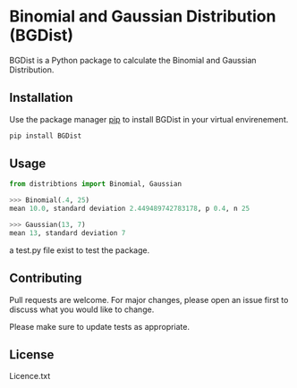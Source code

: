 # Binomial and Gaussian Distribution (BGDist)

BGDist is a Python package to calculate the Binomial and Gaussian Distribution.

## Installation

Use the package manager [pip](https://pip.pypa.io/en/stable/) to install BGDist in your virtual envirenement.

```bash
pip install BGDist
```

## Usage

```python
from distribtions import Binomial, Gaussian

>>> Binomial(.4, 25)
mean 10.0, standard deviation 2.449489742783178, p 0.4, n 25

>>> Gaussian(13, 7)
mean 13, standard deviation 7
```
a test.py file exist to test the package.

## Contributing
Pull requests are welcome. For major changes, please open an issue first to discuss what you would like to change.

Please make sure to update tests as appropriate.

## License
Licence.txt